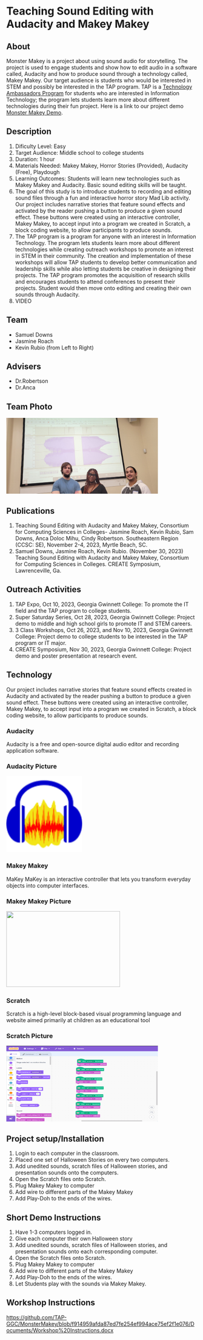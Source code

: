 # Teaching Sound Editing with Audacity and Makey Makey 
## About
Monster Makey is a project about using sound audio for storytelling. The project is used to engage students and show how to edit audio in a software called, Audacity and how to produce sound through a technology called, Makey Makey. Our target audience is students who would be interested in STEM and possibly be interested in the TAP program. TAP is a [Technology Ambassadors Program](https://www.ggc.edu/academics/school-of-science-and-technology/research-internships-service-learning/technology-ambassador-program) for students who are interested in Information Technology; the program lets students learn more about different technologies during their fun project. Here is a link to our project demo [Monster Makey Demo](Media/ProjectDemo.md).

## Description
1. Dificulty Level: Easy
2. Target Audience: Middle school to college students
3. Duration: 1 hour
4. Materials Needed: Makey Makey, Horror Stories (Provided), Audacity (Free), Playdough
5. Learning Outcomes: Students will learn new technologies such as Makey Makey and Audacity. Basic sound editing skills will be taught.
6. The goal of this study is to introduce students to recording and editing sound files through a fun and interactive horror story Mad Lib activity. Our project includes narrative stories that feature sound effects and activated by the reader pushing a button to produce a given sound effect. These buttons were created using an interactive controller, Makey Makey, to accept input into a program we created in Scratch, a block coding website, to allow participants to produce sounds.
7. The TAP program is a program for anyone with an interest in Information Technology. The program lets students learn more about different technologies while creating outreach workshops to promote an interest in STEM in their community. The creation and implementation of these workshops will allow TAP students to develop better communication and leadership skills while also letting students be creative in designing their projects. The TAP program promotes the acquisition of research skills and encourages students to attend conferences to present their projects. Student would then move onto editing and creating their own sounds through Audacity.
8. VIDEO

## Team
* Samuel Downs
* Jasmine Roach
* Kevin Rubio (from Left to Right)
## Advisers 
* Dr.Robertson
* Dr.Anca
## Team Photo
<img src= "Media/Pictures/20231028_130513.jpg" width="400" height="200">

## Publications
1. Teaching Sound Editing with Audacity and Makey Makey, Consortium for Computing Sciences in Colleges- Jasmine Roach, Kevin Rubio, Sam Downs, Anca Doloc Mihu, Cindy Robertson. Southeastern Region (CCSC: SE), November 2-4, 2023, Myrtle Beach, SC.
2. Samuel Downs, Jasmine Roach, Kevin Rubio. (November 30, 2023) Teaching Sound Editing with Audacity and Makey Makey, Consortium for Computing Sciences in Colleges. CREATE Symposium, Lawrenceville, Ga.

## Outreach Activities
1. TAP Expo, Oct 10, 2023, Georgia Gwinnett College: To promote the IT field and the TAP program to college students.
2. Super Saturday Series, Oct 28, 2023, Georgia Gwinnett College: Project demo to middle and high school girls to promote IT and STEM careers.
3. 3 Class Workshops, Oct 26, 2023, and Nov 10, 2023, Georgia Gwinnett College: Project demo to college students to be interested in the TAP program or IT major.
4. CREATE Symposium, Nov 30, 2023, Georgia Gwinnett College: Project demo and poster presentation at research event.

## Technology
Our project includes narrative stories that feature sound effects created in Audacity and activated by the reader pushing a button to produce a given sound effect. These buttons were created using an interactive controller, Makey Makey, to accept input into a program we created in Scratch, a block coding website, to allow participants to produce sounds.

### Audacity
Audacity is a free and open-source digital audio editor and recording application software.
### Audacity Picture
<img src= "Media/Pictures/Audacity.png" width="200" height="200">

### Makey Makey
MaKey MaKey is an interactive controller that lets you transform everyday objects into computer interfaces. 
### Makey Makey Picture
<img src= "Media/Pictures/IMG_1914.jpg" width="300" height="200">

### Scratch
Scratch is a high-level block-based visual programming language and website aimed primarily at children as an educational tool 
### Scratch Picture
<img src= "Media/Pictures/Scratch image.png" width="400" height="200"> 

## Project setup/Installation
1. Login to each computer in the classroom.
2. Placed one set of Halloween Stories on every two computers.
3. Add unedited sounds, scratch files of Halloween stories, and presentation sounds onto the computers.
4. Open the Scratch files onto Scratch.
5. Plug Makey Makey to computer
6. Add wire to different parts of the Makey Makey
7. Add Play-Doh to the ends of the wires.

## Short Demo Instructions
1. Have 1-3 computers logged in.
2. Give each computer their own Halloween story
3. Add unedited sounds, scratch files of Halloween stories, and presentation sounds onto each corresponding computer.
4. Open the Scratch files onto Scratch.
5. Plug Makey Makey to computer
6. Add wire to different parts of the Makey Makey
7. Add Play-Doh to the ends of the wires.
8. Let Students play with the sounds via Makey Makey.

## Workshop Instructions
https://github.com/TAP-GGC/MonsterMakey/blob/f914959afda87ed7fe254ef994ace75ef2f1e076/Documents/Workshop%20Instructions.docx 

